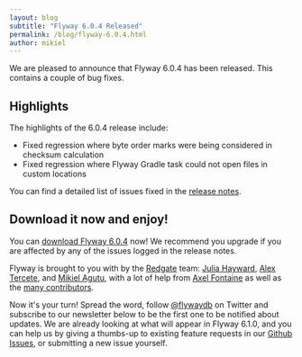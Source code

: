 ```yaml
---
layout: blog
subtitle: "Flyway 6.0.4 Released"
permalink: /blog/flyway-6.0.4.html
author: mikiel
---
```

We are pleased to announce that Flyway 6.0.4 has been released. This contains a couple of bug fixes.

## Highlights

The highlights of the 6.0.4 release include:

- Fixed regression where byte order marks were being considered in checksum calculation
- Fixed regression where Flyway Gradle task could not open files in custom locations

You can find a detailed list of issues fixed in the [release notes](/documentation/learnmore/releaseNotes#6.0.4).

## Download it now and enjoy!

You can [download Flyway 6.0.4](/download) now! We recommend you upgrade if you are affected by any of the issues
logged in the release notes.

Flyway is brought to you with <i class="fa fa-heart"></i> by the [Redgate](https://red-gate.com) team: 
[Julia Hayward](https://twitter.com/Julia_Hayward),
[Alex Tercete](https://twitter.com/alextercete), and [Mikiel Agutu](https://twitter.com/mikielagutu),
with a lot of help from [Axel Fontaine](https://twitter.com/axelfontaine)
as well as the [many contributors](/documentation/contribute/hallOfFame).

Now it's your turn! Spread the word, follow [@flywaydb](https://twitter.com/flywaydb) on Twitter and subscribe
to our newsletter below to be the first one to be notified about updates. We are already looking at what will appear
in Flyway 6.1.0, and you can help us by giving a thumbs-up to existing feature requests in our 
[Github Issues](https://github.com/flyway/flyway/issues), or submitting a new issue yourself. 
